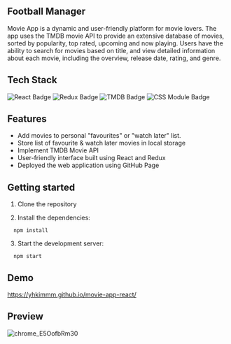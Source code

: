 ## Football Manager

Movie App is a dynamic and user-friendly platform for movie lovers. The app uses the TMDB movie API to provide an extensive database of movies, sorted by popularity, top rated, upcoming and now playing. Users have the ability to search for movies based on title, and view detailed information about each movie, including the overview, release date, rating, and genre.

## Tech Stack

<img alt="React Badge" src="https://img.shields.io/badge/React-17.0.2-blue?logo=react">
<img alt="Redux Badge" src="https://img.shields.io/badge/Redux-4.1.1-purple?logo=redux">
<img alt="TMDB Badge" src="https://img.shields.io/badge/TMDB%20API-in%20use-orange">
<img alt="CSS Module Badge" src="https://img.shields.io/badge/CSS%20Module-in%20use-green">

## Features

- Add movies to personal "favourites" or "watch later" list.
- Store list of favourite & watch later movies in local storage
- Implement TMDB Movie API
- User-friendly interface built using React and Redux
- Deployed the web application using GitHub Page

## Getting started

1. Clone the repository

2. Install the dependencies:

```
  npm install
```

3. Start the development server:

```
  npm start
```

## Demo

https://yhkimmm.github.io/movie-app-react/

## Preview

![chrome_E5OofbRm30](https://im4.ezgif.com/tmp/ezgif-4-c87663f2c9.jpg)
